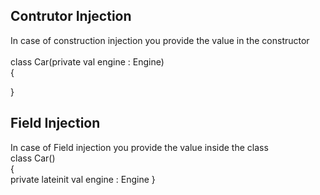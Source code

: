 ## Contrutor Injection 
In case of construction injection you provide the value in the constructor <br />
 <br />
class Car(private val engine : Engine)<br />
{ <br />

}<br />

## Field Injection 
In case of Field injection you provide the value inside the class <br />
class Car()<br />
{ <br />
private lateinit val engine : Engine
}<br />
